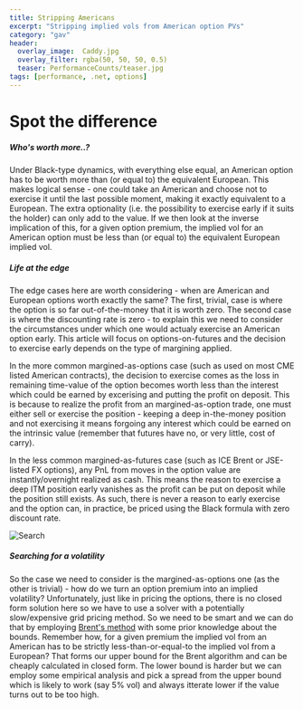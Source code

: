 ```yaml
---
title: Stripping Americans
excerpt: "Stripping implied vols from American option PVs"
category: "gav"
header:
  overlay_image:  Caddy.jpg
  overlay_filter: rgba(50, 50, 50, 0.5)
  teaser: PerformanceCounts/teaser.jpg
tags: [performance, .net, options]
---
```


# Spot the difference
##### *Who's worth more..?*

Under Black-type dynamics, with everything else equal, an American option has to be worth more than (or equal to) the equivalent European.  This makes logical sense - one could take an American and choose not to exercise it until the last possible moment, making it exactly equivalent to a European.  The extra optionality (i.e. the possibility to exercise early if it suits the holder) can only add to the value.  If we then look at the inverse implication of this, for a given option premium, the implied vol for an American option must be less than (or equal to) the equivalent European implied vol.

##### *Life at the edge*

The edge cases here are worth considering - when are American and European options worth exactly the same?  The first, trivial, case is where the option is so far out-of-the-money that it is worth zero.  The second case is where the discounting rate is zero - to explain this we need to consider the circumstances under which one would actualy exercise an American option early.  This article will focus on options-on-futures and the decision to exercise early depends on the type of margining applied.  

In the more common margined-as-options case (such as used on most CME listed American contracts), the decision to exercise comes as the loss in remaining time-value of the option becomes worth less than the interest which could be earned by excerising and putting the profit on deposit.  This is because to realize the profit from an margined-as-option trade, one must either sell or exercise the position - keeping a deep in-the-money position and not exercising it means forgoing any interest which could be earned on the intrinsic value (remember that futures have no, or very little, cost of carry).  

In the less common margined-as-futures case (such as ICE Brent or JSE-listed FX options), any PnL from moves in the option value are instantly/overnight realized as cash.  This means the reason to exercise a deep ITM position early vanishes as the profit can be put on deposit while the position still exists.  As such, there is never a reason to early exercise and the option can, in practice, be priced using the Black formula with zero discount rate. 

![Search](https://cetus.io/images/strippingAmericans/Search.jpg)

##### *Searching for a volatility*

So the case we need to consider is the margined-as-options one (as the other is trivial) - how do we turn an option premium into an implied volatility?  Unfortunately, just like in pricing the options, there is no closed form solution here so we have to use a solver with a potentially slow/expensive grid pricing method.  So we need to be smart and we can do that by employing [Brent's method](https://en.wikipedia.org/wiki/Brent%27s_method) with some prior knowledge about the bounds.  Remember how, for a given premium the implied vol from an American has to be strictly less-than-or-equal-to the implied vol from a European?  That forms our upper bound for the Brent algorithm and can be cheaply calculated in closed form.  The lower bound is harder but we can employ some empirical analysis and pick a spread from the upper bound which is likely to work (say 5% vol) and always itterate lower if the value turns out to be too high.

